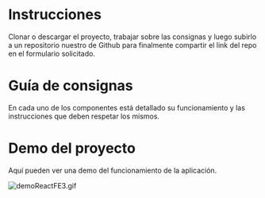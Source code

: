 # Instrucciones

Clonar o descargar el proyecto, trabajar sobre las consignas y luego subirlo a un repositorio nuestro de Github para finalmente compartir el link del repo en el formulario solicitado.

# Guía de consignas

En cada uno de los componentes está detallado su funcionamiento y las instrucciones que deben respetar los mismos.

# Demo del proyecto

Aquí pueden ver una demo del funcionamiento de la aplicación.

![demoReactFE3.gif](https://raw.githubusercontent.com/Frontend-III/entregable-frontend-3-junio22/main/demoReactFE3.gif)

